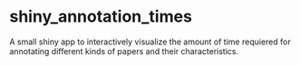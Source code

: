 # shiny_annotation_times

A small shiny app to interactively visualize the amount of time requiered for annotating different kinds of papers and their characteristics.